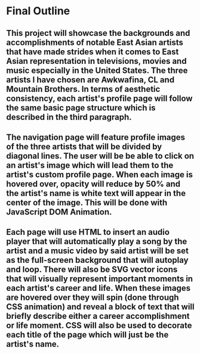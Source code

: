 # Final Outline

## This project will showcase the backgrounds and accomplishments of notable East Asian artists that have made strides when it comes to East Asian representation in televisions, movies and music especially in the United States. The three artists I have chosen are Awkwafina, CL and Mountain Brothers. In terms of aesthetic consistency, each artist's profile page will follow the same basic page structure which is described in the third paragraph.    

## The navigation page will feature profile images of the three artists that will be divided by diagonal lines. The user will be be able to click on an artist's image which will lead them to the artist's custom profile page. When each image is hovered over, opacity will reduce by 50% and the artist's name is white text will appear in the center of the image. This will be done with JavaScript DOM Animation. 

## Each page will use HTML to insert an audio player that will automatically play a song by the artist and a music video by said artist will be set as the full-screen background that will autoplay and loop. There will also be SVG vector icons that will visually represent important moments in each artist's career and life. When these images are hovered over they will spin (done through CSS animation) and reveal a block of text that will briefly describe either a career accomplishment or life moment. CSS will also be used to decorate each title of the page which will just be the artist's name.